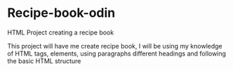 # Recipe-book-odin
HTML Project creating a recipe book

This project will have me create recipe book, I will be using my knowledge of HTML tags, elements, using paragraphs different headings and following the basic HTML structure 

